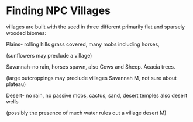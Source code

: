 Finding NPC Villages 
====================

villages are built with the seed in three different  primarily flat and sparsely wooded biomes:

Plains- rolling hills grass covered, many mobs including horses,

(sunflowers may preclude a village)

Savannah-no rain, horses spawn, also Cows and Sheep. Acacia trees.

(large outcroppings may preclude villages Savannah M, not sure about plateau)

Desert- no rain, no passive mobs, cactus, sand, desert temples also desert wells

(possibly the presence of much water rules out a village desert M)

